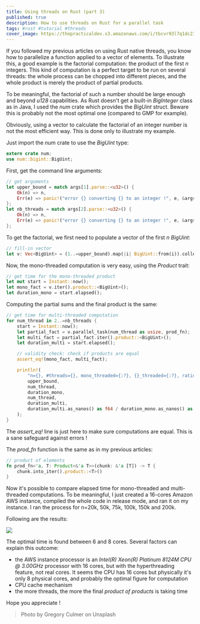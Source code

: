 ```yaml
---
title: Using threads on Rust (part 3)
published: true
description: How to use threads on Rust for a parallel task
tags: #rust #tutorial #threads
cover_image: https://thepracticaldev.s3.amazonaws.com/i/tbcvr93l7q1dc23i0dsg.jpg
---
```


If you followed my previous articles on using Rust native threads, you know how to parallelize a function applied to a vector of elements.
To illustrate this, a good example is the factorial computation: the product of the first *n* integers. This kind of computation is a perfect target to be run 
on several threads: the whole process can be chopped into different pieces, and the whole product is merely the product of partial products.

To be meaningful, the factorial of such a number should be large enough and beyond *u128* capabilities. As Rust doesn't get a built-in *BigInteger* class as in Java, I used the *num* crate which provides the *BigUint* struct. Beware this is probably not the most optimal one (compared to GMP for example).

Obviously, using a vector to calculate the factorial of an integer number is not the most efficient way. This is done only to illustrate my example.

Just import the *num* crate to use the *BigUint* type:

```rust
extern crate num;
use num::bigint::BigUint;
```

First, get the command line arguments:

```rust
// get arguments
let upper_bound = match args[1].parse::<u32>() {
    Ok(n) => n,
    Err(e) => panic!("error {} converting {} to an integer !", e, &args[1]),
};
let nb_threads = match args[2].parse::<u32>() {
    Ok(n) => n,
    Err(e) => panic!("error {} converting {} to an integer !", e, &args[2]),
};
```

To get the factorial, we first need to populate a vector of the first *n* *BigUint*:

```rust
// fill-in vector
let v: Vec<BigUint> = (1..=upper_bound).map(|i| BigUint::from(i)).collect();
```

Now, the mono-threaded computation is very easy, using the *Product* trait:

```rust
// get time for the mono-threaded product
let mut start = Instant::now();
let mono_fact = v.iter().product::<BigUint>();
let duration_mono = start.elapsed();
```

Computing the partial sums and the final product is the same:

```rust
// get time for multi-threaded computation
for num_thread in 2..=nb_threads {
    start = Instant::now();
    let partial_fact = v.parallel_task(num_thread as usize, prod_fn);
    let multi_fact = partial_fact.iter().product::<BigUint>();
    let duration_multi = start.elapsed();

    // validity check: check if products are equal
    assert_eq!(mono_fact, multi_fact);

    println!(
        "n={}, #threads={}, mono_threaded={:?}, {}_threaded={:?}, ratio={:.6}",
        upper_bound,
        num_thread,
        duration_mono,
        num_thread,
        duration_multi,
        duration_multi.as_nanos() as f64 / duration_mono.as_nanos() as f64
    );
}
```

The *assert_eq!* line is just here to make sure computations are equal. This is a sane safeguard against errors !

The *prod_fn* function is the same as in my previous articles:

```rust
// product of elements
fn prod_fn<'a, T: Product<&'a T>>(chunk: &'a [T]) -> T {
    chunk.into_iter().product::<T>()
}
```

Now it's possible to compare elapsed time for mono-threaded and multi-threaded computations. To be meaningful, I just created a 16-cores Amazon AWS instance, compiled the whole code in release mode, and ran it on my instance. I ran the process for n=20k, 50k, 75k, 100k, 150k and 200k.

Following are the results:

![](https://thepracticaldev.s3.amazonaws.com/i/e8ni62hsjfpuas3glspj.png)

The optimal time is found between 6 and 8 cores. Several factors can explain this outcome:

* the AWS instance processor is an *Intel(R) Xeon(R) Platinum 8124M CPU @ 3.00GHz* processor with 16 cores, but with the hyperthreading feature, not real cores. It seems the CPU has 16 cores but physically it's only 8 physical cores, and probably the optimal figure for computation
* CPU cache mechanism
* the more threads, the more the final *product of products* is taking time

Hope you appreciate ! 

> Photo by Gregory Culmer on Unsplash
